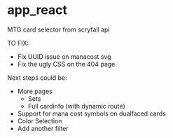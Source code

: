 # app_react
MTG card selector from scryfall api

TO FIX: 
- Fix UUID issue on manacost svg 
- Fix the ugly CSS on the 404 page

Next steps could be:
- More pages
    - Sets
    - Full cardinfo (with dynamic route)
- Support for mana cost symbols on dualfaced cards
- Color Selection
- Add another filter